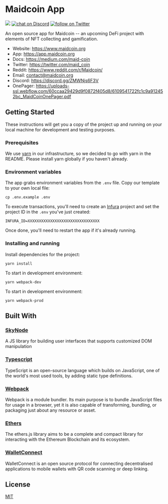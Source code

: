 # Maidcoin App
<a href="https://github.com/maidcoingit/maidcoin-app">
    <img src="https://badgen.net/badge/status/dev/red"></a>
<a href="https://discord.gg/ZMWNjs6F3V">
    <img src="https://img.shields.io/discord/862948397354582026?logo=discord"
        alt="chat on Discord"></a>
<a href="https://twitter.com/intent/follow?screen_name=maid_coin">
    <img src="https://img.shields.io/twitter/follow/maid_coin?style=social&logo=twitter"
        alt="follow on Twitter"></a>

An open source app for Maidcoin -- an upcoming DeFi project with elements of NFT collecting and gamification.
* Website: https://www.maidcoin.org
* App: https://app.maidcoin.org
* Docs: https://medium.com/maid-coin
* Twitter: https://twitter.com/maid_coin
* Reddit: https://www.reddit.com/r/Maidcoin/
* Email: contact@maidcoin.org
* Discord: https://discord.gg/ZMWNjs6F3V
* OnePager: https://uploads-ssl.webflow.com/60ccaa29429d9f0872f405d8/6109541722fc1c9a912452bc_MaidCoinOnePager.pdf

## Getting Started

These instructions will get you a copy of the project up and running on your local machine for development and testing purposes.

### Prerequisites

We use [yarn](https://yarnpkg.com) in our infrastructure, so we decided to go with yarn in the README.
Please install yarn globally if you haven't already.

### Environment variables
The app grabs environment variables from the `.env` file. Copy our template to your own local file:
```
cp .env.example .env
```

To execute transactions, you'll need to create an [Infura](https://infura.io) project and set the project ID in the `.env` you've just created:
```
INFURA_ID=XXXXXXXXXXXXXXXXXXXXXXXXXXXXXXXX
```
Once done, you'll need to restart the app if it's already running.

### Installing and running

Install dependencies for the project:
```
yarn install
```

To start in development environment:
```
yarn webpack-dev
```

To start in development environment:
```
yarn webpack-prod
```

## Built With

### [SkyNode](https://github.com/Hanul/skynode)
A JS library for building user interfaces that supports customized DOM manipulation
  
### [Typescript](https://www.typescriptlang.org/)
TypeScript is an open-source language which builds on JavaScript, one of the world's most used tools, by adding static type definitions.

### [Webpack](https://webpack.js.org/)
Webpack is a module bundler. Its main purpose is to bundle JavaScript files for usage in a browser, yet it is also capable of transforming, bundling, or packaging just about any resource or asset.

### [Ethers](https://ethers.org/)
The ethers.js library aims to be a complete and compact library for interacting with the Ethereum Blockchain and its ecosystem.

### [WalletConnect](https://walletconnect.org/)
WalletConnect is an open source protocol for connecting decentralised applications to mobile wallets with QR code scanning or deep linking.

## License
[MIT](LICENSE)
